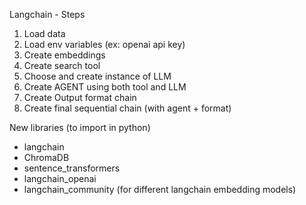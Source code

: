 Langchain - Steps

1. Load data
2. Load env variables (ex: openai api key)
3. Create embeddings
4. Create search tool
5. Choose and create instance of LLM
6. Create AGENT using both tool and LLM
7. Create Output format chain
8. Create final sequential chain (with agent + format)


New libraries (to import in python)
- langchain
- ChromaDB
- sentence_transformers
- langchain_openai
- langchain_community (for different langchain embedding models)